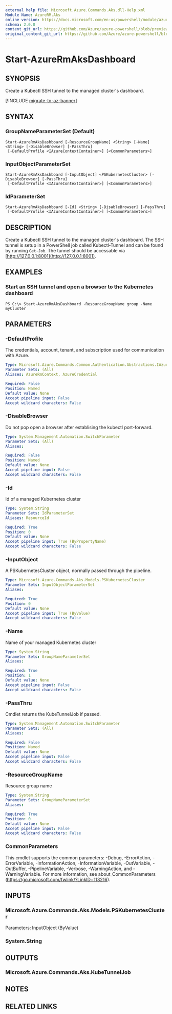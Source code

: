 ```yaml
---
external help file: Microsoft.Azure.Commands.Aks.dll-Help.xml
Module Name: AzureRM.Aks
online version: https://docs.microsoft.com/en-us/powershell/module/azurerm.aks/start-azurermaksdashboard
schema: 2.0.0
content_git_url: https://github.com/Azure/azure-powershell/blob/preview/src/ResourceManager/Aks/Commands.Aks/help/Start-AzureRmAksDashboard.md
original_content_git_url: https://github.com/Azure/azure-powershell/blob/preview/src/ResourceManager/Aks/Commands.Aks/help/Start-AzureRmAksDashboard.md
---
```


# Start-AzureRmAksDashboard

## SYNOPSIS
Create a Kubectl SSH tunnel to the managed cluster's dashboard.

[!INCLUDE [migrate-to-az-banner](../../includes/migrate-to-az-banner.md)]

## SYNTAX

### GroupNameParameterSet (Default)
```
Start-AzureRmAksDashboard [-ResourceGroupName] <String> [-Name] <String> [-DisableBrowser] [-PassThru]
 [-DefaultProfile <IAzureContextContainer>] [<CommonParameters>]
```

### InputObjectParameterSet
```
Start-AzureRmAksDashboard [-InputObject] <PSKubernetesCluster> [-DisableBrowser] [-PassThru]
 [-DefaultProfile <IAzureContextContainer>] [<CommonParameters>]
```

### IdParameterSet
```
Start-AzureRmAksDashboard [-Id] <String> [-DisableBrowser] [-PassThru]
 [-DefaultProfile <IAzureContextContainer>] [<CommonParameters>]
```

## DESCRIPTION
Create a Kubectl SSH tunnel to the managed cluster's dashboard. The SSH tunnel is setup in a PowerShell job called Kubectl-Tunnel and can be found by running `Get-Job`. The tunnel should be accessable via [http://127.0.0.1:8001](http://127.0.0.1:8001).

## EXAMPLES

### Start an SSH tunnel and open a browser to the Kubernetes dashboard
```
PS C:\> Start-AzureRmAksDashboard -ResourceGroupName group -Name myCluster
```

## PARAMETERS

### -DefaultProfile
The credentials, account, tenant, and subscription used for communication with Azure.

```yaml
Type: Microsoft.Azure.Commands.Common.Authentication.Abstractions.IAzureContextContainer
Parameter Sets: (All)
Aliases: AzureRmContext, AzureCredential

Required: False
Position: Named
Default value: None
Accept pipeline input: False
Accept wildcard characters: False
```

### -DisableBrowser
Do not pop open a browser after establising the kubectl port-forward.

```yaml
Type: System.Management.Automation.SwitchParameter
Parameter Sets: (All)
Aliases:

Required: False
Position: Named
Default value: None
Accept pipeline input: False
Accept wildcard characters: False
```

### -Id
Id of a managed Kubernetes cluster

```yaml
Type: System.String
Parameter Sets: IdParameterSet
Aliases: ResourceId

Required: True
Position: 0
Default value: None
Accept pipeline input: True (ByPropertyName)
Accept wildcard characters: False
```

### -InputObject
A PSKubernetesCluster object, normally passed through the pipeline.

```yaml
Type: Microsoft.Azure.Commands.Aks.Models.PSKubernetesCluster
Parameter Sets: InputObjectParameterSet
Aliases:

Required: True
Position: 0
Default value: None
Accept pipeline input: True (ByValue)
Accept wildcard characters: False
```

### -Name
Name of your managed Kubernetes cluster

```yaml
Type: System.String
Parameter Sets: GroupNameParameterSet
Aliases:

Required: True
Position: 1
Default value: None
Accept pipeline input: False
Accept wildcard characters: False
```

### -PassThru
Cmdlet returns the KubeTunnelJob if passed.

```yaml
Type: System.Management.Automation.SwitchParameter
Parameter Sets: (All)
Aliases:

Required: False
Position: Named
Default value: None
Accept pipeline input: False
Accept wildcard characters: False
```

### -ResourceGroupName
Resource group name

```yaml
Type: System.String
Parameter Sets: GroupNameParameterSet
Aliases:

Required: True
Position: 0
Default value: None
Accept pipeline input: False
Accept wildcard characters: False
```

### CommonParameters
This cmdlet supports the common parameters: -Debug, -ErrorAction, -ErrorVariable, -InformationAction, -InformationVariable, -OutVariable, -OutBuffer, -PipelineVariable, -Verbose, -WarningAction, and -WarningVariable. For more information, see about_CommonParameters (https://go.microsoft.com/fwlink/?LinkID=113216).

## INPUTS

### Microsoft.Azure.Commands.Aks.Models.PSKubernetesCluster
Parameters: InputObject (ByValue)

### System.String

## OUTPUTS

### Microsoft.Azure.Commands.Aks.KubeTunnelJob

## NOTES

## RELATED LINKS

